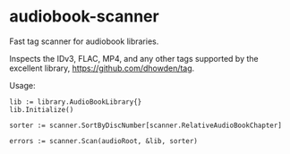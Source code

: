 # audiobook-scanner
Fast tag scanner for audiobook libraries.

Inspects the IDv3, FLAC, MP4, and any other tags supported by the excellent library, https://github.com/dhowden/tag.

Usage:
```golang
lib := library.AudioBookLibrary{}
lib.Initialize()

sorter := scanner.SortByDiscNumber[scanner.RelativeAudioBookChapter]

errors := scanner.Scan(audioRoot, &lib, sorter)
```
